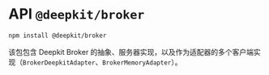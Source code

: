 # API `@deepkit/broker`

```sh
npm install @deepkit/broker
```

该包包含 Deepkit Broker 的抽象、服务器实现，以及作为适配器的多个客户端实现（`BrokerDeepkitAdapter`、`BrokerMemoryAdapter`）。

<api-docs package="@deepkit/broker"></api-docs>